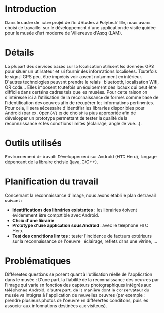 # Introduction #

Dans le cadre de notre projet de fin d’études à Polytech'lille, nous avons choisi de travailler sur le développement d'une application de visite guidée pour le musée d'art moderne de Villeneuve d'Ascq (LAM).


# Détails #

La plupart des services basés sur la localisation utilisent les données GPS pour situer un utilisateur et lui fournir des informations localisées. Toutefois le signal GPS peut être imprécis voir absent notamment en intérieur. D'autres technologies peuvent prendre le relais : bluetooth, localisation Wifi, QR code... Elles imposent toutefois un équipement des locaux qui peut être difficile dans certains cadres tels que les musées. Pour cette raison on s'intéresse ici à l'utilisation de la reconnaissance de formes comme base de l'identification des oeuvres afin de récupérer les informations pertinentes. Pour cela, il sera nécessaire d'identifier les librairies disponibles pour Android (par ex. OpenCV) et de choisir la plus appropriée afin de développer un prototype permettant de tester la qualité de la reconnaissance et les conditions limites (éclairage, angle de vue...).

# Outils utilisés #

Environnement de travail: Développement sur Android (HTC Hero), langage dépendant de la libraire choisie (java, C/C++).

# Planification du travail #

Concernant la reconnaissance d'image, nous avons établi le plan de travail suivant :
  * **Identifications des librairies existantes** : les librairies doivent évidemment être compatible avec Android.
  * **Choix d'une librairie**
  * **Prototype d'une application sous Android** : avec le téléphone HTC Hero.
  * **Test des conditions limites** : tester l'incidence de facteurs extérieurs sur la reconnaissance de l'oeuvre : éclairage, reflets dans une vitrine, ...


# Problématiques #

Différentes questions se posent quant à l'utilisation réelle de l'application dans le musée :
D'une part, la fiabilité de la reconnaissance des oeuvres par l'image qui varie en fonction des capteurs photographiques intégrés aux téléphones Android, d'autre part, de la manière dont le conservateur du musée va intégrer à l'application de nouvelles oeuvres (par exemple : prendre plusieurs photos de l'oeuvre en différentes conditions, puis les associer aux informations destinées aux visiteurs).